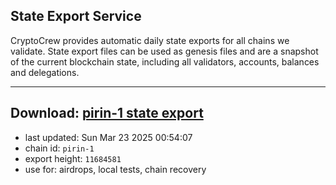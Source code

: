 ## State Export Service
CryptoCrew provides automatic daily state exports for all chains we validate. State export files can be used as genesis files and are a snapshot of the current blockchain state, including all validators, accounts, balances and delegations.

---
**Download: [pirin-1 state export](https://dl-eu2.ccvalidators.com/SERVICE/nolus/pirin-1_export_11684581.json)**
---

- last updated: Sun Mar 23 2025 00:54:07
- chain id: `pirin-1`
- export height: `11684581`
- use for: airdrops, local tests, chain recovery
